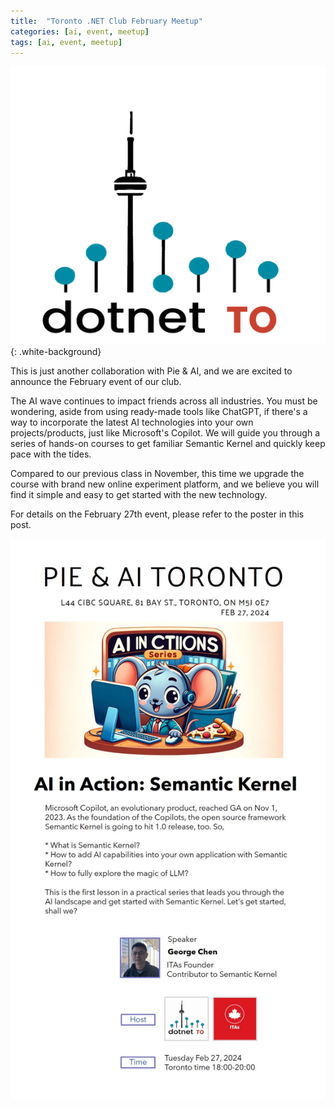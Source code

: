 ```yaml
---
title:  "Toronto .NET Club February Meetup"
categories: [ai, event, meetup]
tags: [ai, event, meetup]   
---
```


![Toronto .NET Club Logo](/assets/img/itas/dotnet_3_transparent.png){: .white-background}

This is just another collaboration with Pie & AI, and we are excited to announce the February event of our club.

The AI wave continues to impact friends across all industries. You must be wondering, aside from using ready-made tools like ChatGPT, if there's a way to incorporate the latest AI technologies into your own projects/products, just like Microsoft's Copilot. We will guide you through a series of hands-on courses to get familiar Semantic Kernel and quickly keep pace with the tides.

Compared to our previous class in November, this time we upgrade the course with brand new online experiment platform, and we believe you will find it simple and easy to get started with the new technology.

For details on the February 27th event, please refer to the poster in this post.

![Poster](/assets/img/itas/poster.2.27.jpeg)
